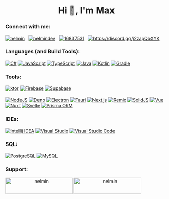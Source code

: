 <div align="center">
  <h1 align="center">Hi 👋, I'm Max</h1>
  
  <h3 align="left">Connect with me:</h3>
  <p align="left">
    <a href="https://dev.to/nelmin" target="_blank"><img align="center" src="https://skillicons.dev/icons?i=devto&theme=dark" alt="nelmin" /></a>
    <a>‎‎  </a>‎‎
    <a href="https://twitter.com/nelmindev" target="_blank"><img align="center" src="https://skillicons.dev/icons?i=twitter&theme=dark" alt="nelmindev" /></a>
    <a>‎‎ ‎ </a>
    <a href="https://stackoverflow.com/users/16837531" target="_blank"><img align="center" src="https://skillicons.dev/icons?i=stackoverflow&theme=dark" alt="16837531" /></a>
    <a>‎‎ ‎ </a>
    <a href="https://discord.gg/https://discord.gg/j2zapQbXYK" target="_blank"><img align="center" src="https://skillicons.dev/icons?i=discord&theme=dark" alt="https://discord.gg/j2zapQbXYK" /></a>
  </p>
  
  <h3 align="left">Languages (and Build Tools):</h3>
  <p align="left">
    <a href="https://learn.microsoft.com/en-us/dotnet/csharp/" target="_blank"><img align="center" src="https://skillicons.dev/icons?i=cs&theme=dark" alt="C#" /></a>
    <a href="https://js.org/" target="_blank"><img align="center" src="https://skillicons.dev/icons?i=js&theme=dark" alt="JavaScript" /></a>
    <a href="https://www.typescriptlang.org/" target="_blank"><img align="center" src="https://skillicons.dev/icons?i=ts&theme=dark" alt="TypeScript" /></a>
    <a href="https://www.java.com/" target="_blank"><img align="center" src="https://skillicons.dev/icons?i=java&theme=dark" alt="Java" /></a>
    <a href="https://kotlinlang.org/" target="_blank"><img align="center" src="https://skillicons.dev/icons?i=kotlin&theme=dark" alt="Kotlin" /></a>
    <a href="https://gradle.org/" target="_blank"><img align="center" src="https://skillicons.dev/icons?i=gradle&theme=dark" alt="Gradle" /></a>
  </p>
  
  <h3 align="left">Tools:</h3>
  <p align="left">
    <a href="https://ktor.io/" target="_blank"><img align="center" src="https://skillicons.dev/icons?i=ktor&theme=dark" alt="ktor" /></a>
    <a href="https://firebase.google.com/" target="_blank"><img align="center" src="https://skillicons.dev/icons?i=firebase&theme=dark" alt="Firebase" /></a>
    <a href="https://supabase.com/" target="_blank"><img align="center" src="https://skillicons.dev/icons?i=supabase&theme=dark" alt="Supabase" /></a>
    <br /><br />
    <a href="https://nodejs.org/" target="_blank"><img align="center" src="https://skillicons.dev/icons?i=nodejs&theme=dark" alt="NodeJS" /></a>
    <a href="https://deno.com/" target="_blank"><img align="center" src="https://skillicons.dev/icons?i=deno&theme=dark" alt="Deno" /></a>
    <a href="https://www.electronjs.org/" target="_blank"><img align="center" src="https://skillicons.dev/icons?i=electron&theme=dark" alt="Electron" /></a>
    <a href="https://tauri.app/" target="_blank"><img align="center" src="https://skillicons.dev/icons?i=tauri&theme=dark" alt="Tauri" /></a>
    <a href="https://nextjs.org/" target="_blank"><img align="center" src="https://skillicons.dev/icons?i=nextjs&theme=dark" alt="Next.js" /></a>
    <a href="https://remix.run/" target="_blank"><img align="center" src="https://skillicons.dev/icons?i=remix&theme=dark" alt="Remix" /></a>
    <a href="https://www.solidjs.com/" target="_blank"><img align="center" src="https://skillicons.dev/icons?i=solidjs&theme=dark" alt="SolidJS" /></a>
    <a href="https://vuejs.org/" target="_blank"><img align="center" src="https://skillicons.dev/icons?i=vue&theme=dark" alt="Vue" /></a>
    <a href="https://nuxt.com/" target="_blank"><img align="center" src="https://skillicons.dev/icons?i=nuxt&theme=dark" alt="Nuxt" /></a>
    <a href="https://svelte.dev/" target="_blank"><img align="center" src="https://skillicons.dev/icons?i=svelte&theme=dark" alt="Svelte" /></a>
    <a href="https://www.prisma.io/" target="_blank"><img align="center" src="https://skillicons.dev/icons?i=prisma&theme=dark" alt="Prisma ORM" /></a>
  </p>

  <h3 align="left">IDEs:</h3>
  <p align="left">
    <a href="https://www.jetbrains.com/idea/" target="_blank"><img align="center" src="https://skillicons.dev/icons?i=idea&theme=dark" alt="Intellij IDEA" /></a>
    <a href="https://visualstudio.microsoft.com/" target="_blank"><img align="center" src="https://skillicons.dev/icons?i=visualstudio&theme=dark" alt="Visual Studio" /></a>
    <a href="https://code.visualstudio.com/" target="_blank"><img align="center" src="https://skillicons.dev/icons?i=vscode&theme=dark" alt="Visual Studio Code" /></a>
  </p>

  <h3 align="left">SQL:</h3>
  <p align="left">
    <a href="https://www.postgresql.org/" target="_blank"><img align="center" src="https://skillicons.dev/icons?i=postgres&theme=dark" alt="PostgreSQL" /></a>
    <a href="https://www.mysql.com/de/" target="_blank"><img align="center" src="https://skillicons.dev/icons?i=mysql&theme=dark" alt="MySQL" /></a>
  </p>

  <h3 align="left">Support:</h3>
  <p><a href="https://www.buymeacoffee.com/nelmin"> <img align="left" src="https://cdn.buymeacoffee.com/buttons/v2/default-yellow.png" height="50" width="210" alt="nelmin" /></a><a href="https://ko-fi.com/nelmin"> <img align="left" src="https://cdn.ko-fi.com/cdn/kofi3.png?v=3" height="50" width="210" alt="nelmin" /></a></p><br><br>
</div>
